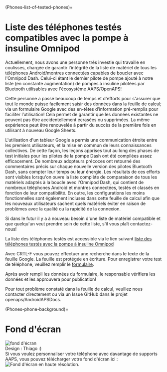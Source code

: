 (Phones-list-of-tested-phones)=

# Liste des téléphones testés compatibles avec la pompe à insuline Omnipod

Actuellement, nous avons une personne très investie qui travaille en coulisses, chargée de garantir l'intégrité de la liste de matériel de tous les téléphones Android/montres connectées capables de boucler avec l'Omnipod Dash. Celui-ci étant le dernier pilote de pompe ajouté à notre liste (en constante augmentation) de pompes à insuline pilotées par Bluetooth utilisables avec l'écosystème AAPS/OpenAPS!

Cette personne a passé beaucoup de temps et d'efforts pour s'assurer que tout le monde puisse facilement saisir des données dans la feuille de calcul; via un formulaire Google avec des en-têtes d’information pré-remplis pour faciliter l’utilisation! Cela permet de garantir que les données existantes ne peuvent pas être accidentellement écrasées ou supprimées. La même expérience peut être renouvelée à partir du succès de la première fois en utilisant à nouveau Google Sheets.

L'utilisation d'un tableur Google a permis une communication étroite entre les premiers utilisateurs, et la mise en commun de leurs connaissances collectives. De cette façon, les leçons apprises tout au long des phases de test initiales pour les pilotes de la pompe Dash ont été compilées assez efficacement. De nombreux adopteurs précoces ont retourné des commentaires précis sur chaque nouvelle version des pilotes Bluetooth Dash, sans compter leur temps ou leur énergie. Les résultats de ces efforts sont visibles lorsqu'on ouvre la liste complète de comparaison de tous les matériels adaptés à la boucle avec l'Omnipod Dash, qui contient de nombreux téléphones Android et montres connectées, testés et classés en fonction de leur compatibilité. En outre, les configurations les moins fonctionnelles sont également incluses dans cette feuille de calcul afin que les nouveaux utilisateurs sachent quels matériels éviter en raison de problèmes avec la qualité ou la rapidité de la connexion.

Si dans le futur il y a à nouveau besoin d'une liste de matériel compatible et que quelqu'un veut prendre soin de cette liste, s'il vous plaît contactez-nous!

La liste des téléphones testés est accessible via le lien suivant [liste des téléphones testés avec la pompe à insuline Omnipod](https://docs.google.com/spreadsheets/d/1zO-Vf3wv0jji5Gflk6pe48oi348ApF5RvMcI6NG5TnY)

Avec CRTL-F vous pouvez effectuer une recherche dans le texte de la feuille Google. La feuille est protégée en écriture. Pour enregistrer votre test de téléphone, veuillez remplir le [formulaire](https://forms.gle/g7GbSkMCTfFrWKjSA).

Après avoir rempli les données du formulaire, le responsable vérifiera les données et les approuvera pour publication!

Pour tout problème constaté dans la feuille de calcul, veuillez nous contacter directement ou via un Issue GitHub dans le projet openaps/AndroidAPSDocs.

(Phones-phone-background)=

# Fond d'écran

![fond d'écran](../images/bg_phone_thump.jpg) </br> Design : Thiago :)</br> Si vous voulez personnaliser votre téléphone avec davantage de supports AAPS, vous pouvez télécharger votre fond d'écran ici : ![Fond d'écran en haute résolution.](../images/bg_phone.jpg)